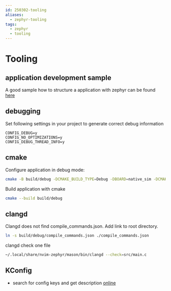 ```yaml
---
id: 250302-tooling
aliases:
  - zephyr-tooling
tags:
  - zephyr
  - tooling
---
```


# Tooling

## application development sample

A good sample how to structure a application with zephyr can be found [here](https://github.com/zephyrproject-rtos/example-application)

## debugging

Set following settings in your project to generate correct debug information

```config
CONFIG_DEBUG=y
CONFIG_NO_OPTIMIZATIONS=y
CONFIG_DEBUG_THREAD_INFO=y
```

## cmake

Configure application in debug mode:

```bash
cmake -B build/debug -DCMAKE_BUILD_TYPE=Debug -DBOARD=native_sim -DCMAKE_EXPORT_COMPILE_COMMANDS=true -GNinja -DEXTRA_CONF_FILE=debug.conf .
```

Build application with cmake

```bash
cmake --build build/debug
```

## clangd

Clangd does not find compile_commands.json. Add link to root directory.

```bash
ln -s build/debug/compile_commands.json ./compile_commands.json
```

clangd check one file

```bash
~/.local/share/nvim-zephyr/mason/bin/clangd --check=src/main.c
```

## KConfig

- search for config keys and get description [online](https://docs.zephyrproject.org/latest/kconfig.html)
